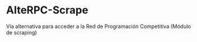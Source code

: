 # AlteRPC-Scrape
Vía alternativa para acceder a la Red de Programación Competitiva (Módulo de scraping)
